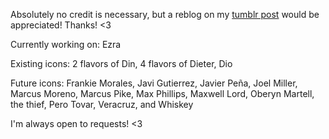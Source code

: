 Absolutely no credit is necessary, but a reblog on my [tumblr post](https://butchmandalorian.tumblr.com/post/724308362185080832/download-ur-preferred-icons-here) would be appreciated! Thanks! <3

Currently working on: Ezra

Existing icons: 2 flavors of Din, 4 flavors of Dieter, Dio

Future icons: Frankie Morales, Javi Gutierrez, Javier Peña, Joel Miller, Marcus Moreno, Marcus Pike, Max Phillips, Maxwell Lord, Oberyn Martell, the thief, Pero Tovar, Veracruz, and Whiskey

I'm always open to requests! <3
